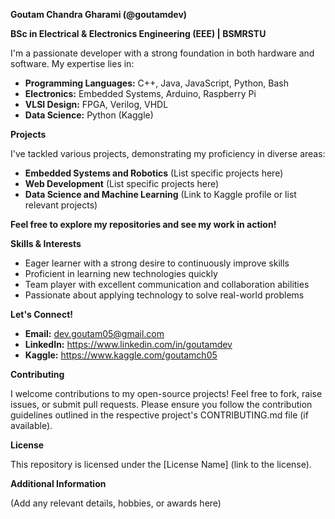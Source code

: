 **Goutam Chandra Gharami (@goutamdev)**

**BSc in Electrical & Electronics Engineering (EEE) | BSMRSTU**

I'm a passionate developer with a strong foundation in both hardware and software. My expertise lies in:

- **Programming Languages:** C++, Java, JavaScript, Python, Bash
- **Electronics:** Embedded Systems, Arduino, Raspberry Pi
- **VLSI Design:** FPGA, Verilog, VHDL
- **Data Science:** Python (Kaggle)

**Projects**

I've tackled various projects, demonstrating my proficiency in diverse areas:

* **Embedded Systems and Robotics** (List specific projects here)
* **Web Development** (List specific projects here)
* **Data Science and Machine Learning** (Link to Kaggle profile or list relevant projects)

**Feel free to explore my repositories and see my work in action!**

**Skills & Interests**

* Eager learner with a strong desire to continuously improve skills
* Proficient in learning new technologies quickly
* Team player with excellent communication and collaboration abilities
* Passionate about applying technology to solve real-world problems

**Let's Connect!**

- **Email:** dev.goutam05@gmail.com
- **LinkedIn:** https://www.linkedin.com/in/goutamdev
- **Kaggle:** https://www.kaggle.com/goutamch05

**Contributing**

I welcome contributions to my open-source projects! Feel free to fork, raise issues, or submit pull requests. Please ensure you follow the contribution guidelines outlined in the respective project's CONTRIBUTING.md file (if available).

**License**

This repository is licensed under the [License Name] (link to the license).

**Additional Information**

(Add any relevant details, hobbies, or awards here)
